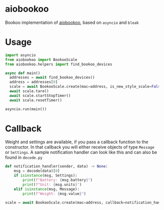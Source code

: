 # aiobookoo

Bookoo implementation of [aiobookoo](https://github.com/zweckj/aiobookoo), based on `asyncio` and `bleak`

# Usage

```python
import asyncio
from aiobookoo import BookooScale
from aiobookoo.helpers import find_bookoo_devices

async def main()
  addresses = await find_bookoo_devices()
  address = addresses[0]
  scale = await BookooScale.create(mac=address, is_new_style_scale=False)
  await scale.tare()
  await scale.startStopTimer()
  await scale.resetTimer()

asyncio.run(main())
```

# Callback

Weight and settings are available, if you pass a callback function to the constructor.
In that callback you will either receive objects of type `Message` or `Settings`. A sample notification handler can look like this and can also be found in `decode.py`

```python
def notification_handler(sender, data) -> None:
    msg = decode(data)[0]
    if isinstance(msg, Settings):
        print(f"Battery: {msg.battery}")
        print(f"Unit: {msg.units}")
    elif isinstance(msg, Message):
        print(f"Weight: {msg.value}")

scale = await BookooScale.create(mac=address, callback=notification_handler)
```
